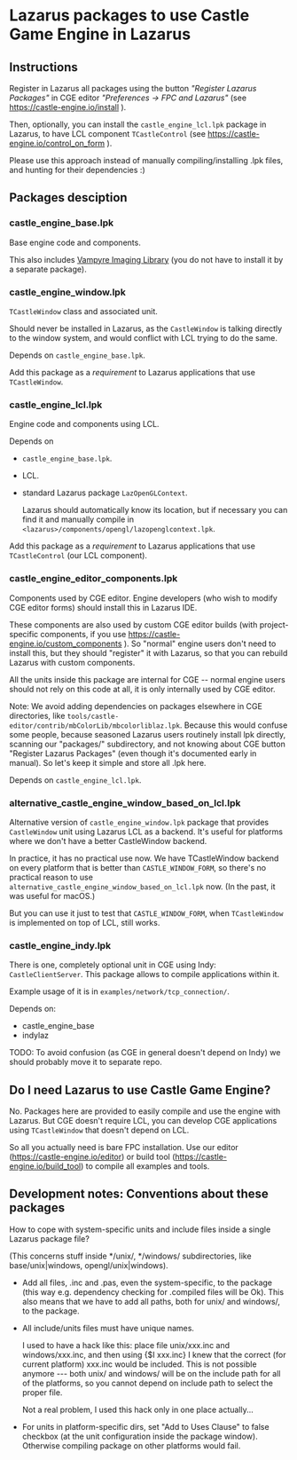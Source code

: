 # Lazarus packages to use Castle Game Engine in Lazarus

## Instructions

Register in Lazarus all packages using the button _"Register Lazarus Packages"_ in CGE editor _"Preferences -> FPC and Lazarus"_ (see https://castle-engine.io/install ).

Then, optionally, you can install the `castle_engine_lcl.lpk` package in Lazarus, to have LCL component `TCastleControl` (see https://castle-engine.io/control_on_form ).

Please use this approach instead of manually compiling/installing .lpk files, and hunting for their dependencies :)

## Packages desciption

### castle_engine_base.lpk

Base engine code and components.

This also includes [Vampyre Imaging Library](https://imaginglib.sourceforge.io/) (you do not have to install it by a separate package).

### castle_engine_window.lpk

`TCastleWindow` class and associated unit.

Should never be installed in Lazarus, as the `CastleWindow` is talking directly to the window system, and would conflict with LCL trying to do the same.

Depends on `castle_engine_base.lpk`.

Add this package as a _requirement_ to Lazarus applications that use `TCastleWindow`.

### castle_engine_lcl.lpk

Engine code and components using LCL.

Depends on

- `castle_engine_base.lpk`.

- LCL.

- standard Lazarus package `LazOpenGLContext`.

    Lazarus should automatically know its location, but if necessary you can find it and manually compile in `<lazarus>/components/opengl/lazopenglcontext.lpk`.

Add this package as a _requirement_ to Lazarus applications that use `TCastleControl` (our LCL component).

### castle_engine_editor_components.lpk

Components used by CGE editor. Engine developers (who wish to modify CGE editor forms) should install this in Lazarus IDE.

These components are also used by custom CGE editor builds (with project-specific components, if you use https://castle-engine.io/custom_components ). So "normal" engine users don't need to install this, but they should "register" it with Lazarus, so that you can rebuild Lazarus with custom components.

All the units inside this package are internal for CGE -- normal engine users should not rely on this code at all, it is only internally used by CGE editor.

Note: We avoid adding dependencies on packages elsewhere in CGE directories, like `tools/castle-editor/contrib/mbColorLib/mbcolorliblaz.lpk`. Because this would confuse some people, because seasoned Lazarus users routinely install lpk directly, scanning our "packages/" subdirectory, and not knowing about CGE button "Register Lazarus Packages" (even though it's documented early in manual). So let's keep it simple and store all .lpk here.

Depends on `castle_engine_lcl.lpk`.

### alternative_castle_engine_window_based_on_lcl.lpk

Alternative version of `castle_engine_window.lpk` package that provides `CastleWindow` unit using Lazarus LCL as a backend. It's useful for platforms where we don't have a better CastleWindow backend.

In practice, it has no practical use now. We have TCastleWindow backend on every platform that is better than `CASTLE_WINDOW_FORM`, so there's no practical reason to use `alternative_castle_engine_window_based_on_lcl.lpk` now. (In the past, it was useful for macOS.)

But you can use it just to test that `CASTLE_WINDOW_FORM`, when `TCastleWindow` is implemented on top of LCL, still works.

### castle_engine_indy.lpk

There is one, completely optional unit in CGE using Indy: `CastleClientServer`. This package allows to compile applications within it.

Example usage of it is in `examples/network/tcp_connection/`.

Depends on:
- castle_engine_base
- indylaz

TODO: To avoid confusion (as CGE in general doesn't depend on Indy) we should probably move it to separate repo.

## Do I need Lazarus to use Castle Game Engine?

No. Packages here are provided to easily compile and use the engine with Lazarus. But CGE doesn't require LCL, you can develop CGE applications using `TCastleWindow` that doesn't depend on LCL.

So all you actually need is bare FPC installation. Use our editor (https://castle-engine.io/editor) or build tool (https://castle-engine.io/build_tool) to compile all examples and tools.

## Development notes: Conventions about these packages

How to cope with system-specific units and include files inside
a single Lazarus package file?

  (This concerns stuff inside */unix/, */windows/ subdirectories,
  like base/unix|windows, opengl/unix|windows).

  - Add all files, .inc and .pas, even the system-specific, to the package
    (this way e.g. dependency checking for .compiled files will be Ok).
    This also means that we have to add all paths,
    both for unix/ and windows/, to the package.

  - All include/units files must have unique names.

    I used to have a hack like this: place file unix/xxx.inc
    and windows/xxx.inc, and then using {$I xxx.inc}
    I knew that the correct (for current platform) xxx.inc would be included.
    This is not possible anymore --- both unix/ and windows/ will be
    on the include path for all of the platforms,
    so you cannot depend on include path to select the proper file.

    Not a real problem, I used this hack only in one place actually...

  - For units in platform-specific dirs, set "Add to Uses Clause" to false
    checkbox (at the unit configuration inside the package window).
    Otherwise compiling package on other platforms would fail.
